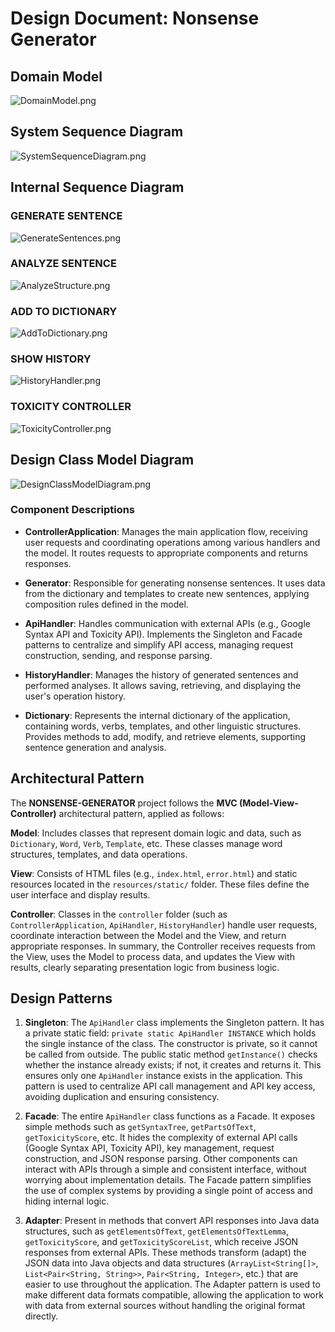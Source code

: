 # **Design Document: Nonsense Generator**

## **Domain Model**

![DomainModel.png](images/DomainModel.png)

## **System Sequence Diagram**

![SystemSequenceDiagram.png](images/SystemSequenceDiagram.png)

## **Internal Sequence Diagram**

### GENERATE SENTENCE

![GenerateSentences.png](images/GenerateSentences.png)

### ANALYZE SENTENCE

![AnalyzeStructure.png](images/AnalyzeStructure.png)

### ADD TO DICTIONARY

![AddToDictionary.png](images/AddToDictionary.png)

### SHOW HISTORY

![HistoryHandler.png](images/HistoryHandler.png)

### TOXICITY CONTROLLER

![ToxicityController.png](images/ToxicityController.png)

## **Design Class Model Diagram**

![DesignClassModelDiagram.png](images/DesignClassModelDiagram.png)

### Component Descriptions

* **ControllerApplication**: Manages the main application flow, receiving user requests and coordinating operations among various handlers and the model. It routes requests to appropriate components and returns responses.

* **Generator**: Responsible for generating nonsense sentences. It uses data from the dictionary and templates to create new sentences, applying composition rules defined in the model.

* **ApiHandler**: Handles communication with external APIs (e.g., Google Syntax API and Toxicity API). Implements the Singleton and Facade patterns to centralize and simplify API access, managing request construction, sending, and response parsing.

* **HistoryHandler**: Manages the history of generated sentences and performed analyses. It allows saving, retrieving, and displaying the user's operation history.

* **Dictionary**: Represents the internal dictionary of the application, containing words, verbs, templates, and other linguistic structures. Provides methods to add, modify, and retrieve elements, supporting sentence generation and analysis.

## **Architectural Pattern**

The **NONSENSE-GENERATOR** project follows the **MVC (Model-View-Controller)** architectural pattern, applied as follows:

**Model**: Includes classes that represent domain logic and data, such as `Dictionary`, `Word`, `Verb`, `Template`, etc. These classes manage word structures, templates, and data operations.

**View**: Consists of HTML files (e.g., `index.html`, `error.html`) and static resources located in the `resources/static/` folder. These files define the user interface and display results.

**Controller**: Classes in the `controller` folder (such as `ControllerApplication`, `ApiHandler`, `HistoryHandler`) handle user requests, coordinate interaction between the Model and the View, and return appropriate responses.
In summary, the Controller receives requests from the View, uses the Model to process data, and updates the View with results, clearly separating presentation logic from business logic.

## **Design Patterns**

1. **Singleton**:
   The `ApiHandler` class implements the Singleton pattern. It has a private static field:
   `private static ApiHandler INSTANCE` which holds the single instance of the class.
   The constructor is private, so it cannot be called from outside.
   The public static method `getInstance()` checks whether the instance already exists; if not, it creates and returns it. This ensures only one `ApiHandler` instance exists in the application.
   This pattern is used to centralize API call management and API key access, avoiding duplication and ensuring consistency.

2. **Facade**:
   The entire `ApiHandler` class functions as a Facade. It exposes simple methods such as `getSyntaxTree`, `getPartsOfText`, `getToxicityScore`, etc.
   It hides the complexity of external API calls (Google Syntax API, Toxicity API), key management, request construction, and JSON response parsing.
   Other components can interact with APIs through a simple and consistent interface, without worrying about implementation details.
   The Facade pattern simplifies the use of complex systems by providing a single point of access and hiding internal logic.

3. **Adapter**:
   Present in methods that convert API responses into Java data structures, such as `getElementsOfText`, `getElementsOfTextLemma`, `getToxicityScore`, and `getToxicityScoreList`, which receive JSON responses from external APIs.
   These methods transform (adapt) the JSON data into Java objects and data structures (`ArrayList<String[]>`, `List<Pair<String, String>>`, `Pair<String, Integer>`, etc.) that are easier to use throughout the application.
   The Adapter pattern is used to make different data formats compatible, allowing the application to work with data from external sources without handling the original format directly.
